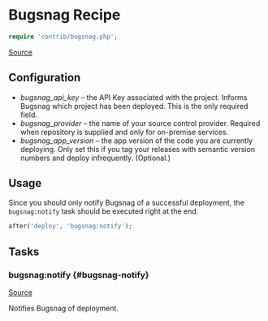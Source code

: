 <!-- DO NOT EDIT THIS FILE! -->
<!-- Instead edit contrib/bugsnag.php -->
<!-- Then run bin/docgen -->

# Bugsnag Recipe

```php
require 'contrib/bugsnag.php';
```

[Source](/contrib/bugsnag.php)



## Configuration
- *bugsnag_api_key* – the API Key associated with the project. Informs Bugsnag which project has been deployed. This is the only required field.
- *bugsnag_provider* – the name of your source control provider. Required when repository is supplied and only for on-premise services.
- *bugsnag_app_version* – the app version of the code you are currently deploying. Only set this if you tag your releases with semantic version numbers and deploy infrequently. (Optional.)
## Usage
Since you should only notify Bugsnag of a successful deployment, the `bugsnag:notify` task should be executed right at the end.
```php
after('deploy', 'bugsnag:notify');
```



## Tasks

### bugsnag:notify {#bugsnag-notify}
[Source](https://github.com/deployphp/deployer/blob/master/contrib/bugsnag.php#L24)

Notifies Bugsnag of deployment.




